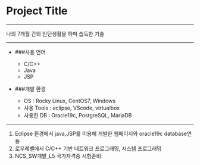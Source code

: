 # Project Title 
___
나의 7개월 간의 인턴생활을 하며 습득한 기술
___
+ ###사용 언어
  + C/C++
  + Java
  + JSP

+ ###개발 환경
  + OS          : Rocky Linux, CentOS7, Windows
  + 사용 Tools  : eclipse, VScode, virtualbox
  + 사용한 DB   : Oracle19c, PostgreSQL, MariaDB
___


1. Eclipse 환경에서 java,JSP를 이용해 개발한 웹페이지와 oracle19c database연동
2. 로우레벨에서 C/C++ 기반 네트워크 프로그래밍, 시스템 프로그래밍 
3. NCS_SW개발_L5 국가자격증 시험준비

